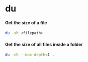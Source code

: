 # du

#### Get the size of a file

```bash
du -sh <filepath> 
```

#### Get the size of all files inside a folder

```bash
du -ch --max-depth=1 .
```

